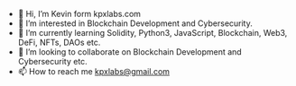 - 👋 Hi, I’m Kevin form kpxlabs.com
- 👀 I’m interested in Blockchain Development and Cybersecurity.
- 🌱 I’m currently learning Solidity, Python3, JavaScript, Blockchain, Web3, DeFi, NFTs, DAOs etc.
- 💞️ I’m looking to collaborate on Blockchain Development and Cybersecurity etc.
- 📫 How to reach me kpxlabs@gmail.com

<!---
KevinPeregud/KevinPeregud is a ✨ special ✨ repository because its `README.md` (this file) appears on your GitHub profile.
You can click the Preview link to take a look at your changes.
--->
